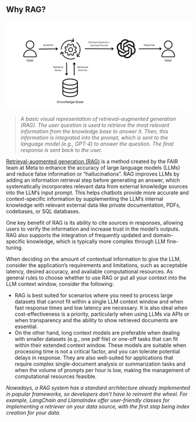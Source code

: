 ## Why RAG?
![RAG](../retrieval-augmented-generation/rag-schema.jpg)

> *A basic visual representation of retrieval-augmented generation (RAG). The user question is used to retrieve the most relevant information from the knowledge base to answer it. Then, this information is integrated into the prompt, which is sent to the language model (e.g., GPT-4) to answer the question. The final response is sent back to the user.*

[Retrieval-augmented generation (RAG)](https://arxiv.org/abs/2005.11401v4) is a method created by the FAIR team at Meta to enhance the accuracy of large language models (LLMs) and reduce false information or “hallucinations”. RAG improves LLMs by adding an information retrieval step before generating an answer, which systematically incorporates relevant data from external knowledge sources into the LLM’s input prompt. This helps chatbots provide more accurate and context-specific information by supplementing the LLM’s internal knowledge with relevant external data like private documentation, PDFs, codebases, or SQL databases.

One key benefit of RAG is its ability to cite sources in responses, allowing users to verify the information and increase trust in the model’s outputs. RAG also supports the integration of frequently updated and domain-specific knowledge, which is typically more complex through LLM fine-tuning.

When deciding on the amount of contextual information to give the LLM, consider the application’s requirements and limitations, such as acceptable latency, desired accuracy, and available computational resources. As general rules to choose whether to use RAG or put all your context into the LLM context window, consider the following:

-   RAG is best suited for scenarios where you need to process large datasets that cannot fit within a single LLM context window and when fast response times and low latency are necessary. It is also ideal when cost-effectiveness is a priority, particularly when using LLMs via APIs or when transparency and the ability to show retrieved documents are essential.
-   On the other hand, long context models are preferable when dealing with smaller datasets (e.g., one pdf file) or one-off tasks that can fit within their extended context window. These models are suitable when processing time is not a critical factor, and you can tolerate potential delays in response. They are also well-suited for applications that require complex single-document analysis or summarization tasks and when the volume of prompts per hour is low, making the management of computational resources feasible.

*Nowadays, a RAG system has a standard architecture already implemented in popular frameworks, so developers don’t have to reinvent the wheel. For example, LangChain and LlamaIndex offer user-friendly classes for implementing a retriever on your data source, with the first step being index creation for your data*.